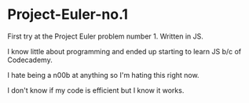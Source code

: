 # Project-Euler-no.1
First try at the Project Euler problem number 1.  Written in JS.

I know little about programming and ended up starting to learn JS b/c of Codecademy.  

I hate being a n00b at anything so I'm hating this right now.

I don't know if my code is efficient but I know it works.


